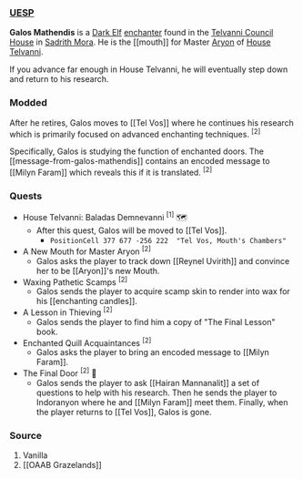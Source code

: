 ### [UESP](https://en.uesp.net/wiki/Morrowind:Galos_Mathendis)
**Galos Mathendis** is a [Dark Elf](https://en.uesp.net/wiki/Morrowind:Dark_Elf "Morrowind:Dark Elf") [enchanter](https://en.uesp.net/wiki/Morrowind:Enchanter_(class) "Morrowind:Enchanter (class)") found in the [Telvanni Council House](https://en.uesp.net/wiki/Morrowind:Telvanni_Council_House "Morrowind:Telvanni Council House") in [Sadrith Mora](https://en.uesp.net/wiki/Morrowind:Sadrith_Mora "Morrowind:Sadrith Mora"). He is the [[mouth]] for Master [Aryon](https://en.uesp.net/wiki/Morrowind:Aryon "Morrowind:Aryon") of [House Telvanni](https://en.uesp.net/wiki/Morrowind:House_Telvanni "Morrowind:House Telvanni").

If you advance far enough in House Telvanni, he will eventually step down and return to his research.
### Modded
After he retires, Galos moves to [[Tel Vos]] where he continues his research which is primarily focused on advanced enchanting techniques. <sup>[2]</sup>

Specifically, Galos is studying the function of enchanted doors. The [[message-from-galos-mathendis]] contains an encoded message to [[Milyn Faram]] which reveals this if it is translated. <sup>[2]</sup>
### Quests
* House Telvanni: Baladas Demnevanni <sup>[1]</sup> 🗺️
	* After this quest, Galos will be moved to [[Tel Vos]].
		* `PositionCell 377 677 -256 222  "Tel Vos, Mouth's Chambers"`
* A New Mouth for Master Aryon <sup>[2]</sup>
	* Galos asks the player to track down [[Reynel Uvirith]] and convince her to be [[Aryon]]'s new Mouth.
* Waxing Pathetic Scamps <sup>[2]</sup>
	* Galos sends the player to acquire scamp skin to render into wax for his [[enchanting candles]].
* A Lesson in Thieving <sup>[2]</sup>
	* Galos sends the player to find him a copy of "The Final Lesson" book.
* Enchanted Quill Acquaintances <sup>[2]</sup>
	* Galos asks the player to bring an encoded message to [[Milyn Faram]].
* The Final Door <sup>[2]</sup> 🚫
	* Galos sends the player to ask [[Hairan Mannanalit]] a set of questions to help with his research. Then he sends the player to Indoranyon where he and [[Milyn Faram]] meet them. Finally, when the player returns to [[Tel Vos]], Galos is gone.
### Source
1. Vanilla
2. [[OAAB Grazelands]]